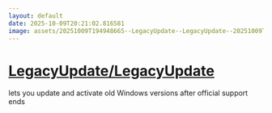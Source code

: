 ```yaml
---
layout: default
date: 2025-10-09T20:21:02.816581
image: assets/20251009T194948665--LegacyUpdate--LegacyUpdate--20251009T195529885--cropped.png
---
```


# [LegacyUpdate/LegacyUpdate](https://github.com/LegacyUpdate/LegacyUpdate)

lets you update and activate old Windows versions after official support ends
